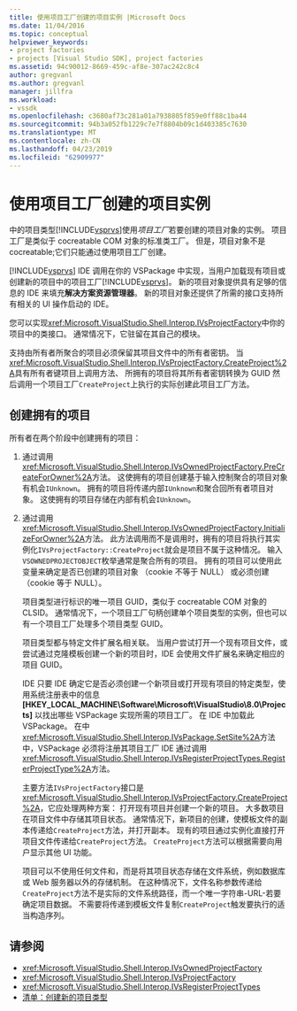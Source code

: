 ```yaml
---
title: 使用项目工厂创建的项目实例 |Microsoft Docs
ms.date: 11/04/2016
ms.topic: conceptual
helpviewer_keywords:
- project factories
- projects [Visual Studio SDK], project factories
ms.assetid: 94c90012-8669-459c-af8e-307ac242c8c4
author: gregvanl
ms.author: gregvanl
manager: jillfra
ms.workload:
- vssdk
ms.openlocfilehash: c3680af73c281a01a7938805f859e0ff88c1ba44
ms.sourcegitcommit: 94b3a052fb1229c7e7f8804b09c1d403385c7630
ms.translationtype: MT
ms.contentlocale: zh-CN
ms.lasthandoff: 04/23/2019
ms.locfileid: "62909977"
---
```

# <a name="create-project-instances-by-using-project-factories"></a>使用项目工厂创建的项目实例
中的项目类型[!INCLUDE[vsprvs](../../code-quality/includes/vsprvs_md.md)]使用*项目工厂*若要创建的项目对象的实例。 项目工厂是类似于 cocreatable COM 对象的标准类工厂。 但是，项目对象不是 cocreatable;它们只能通过使用项目工厂创建。

 [!INCLUDE[vsprvs](../../code-quality/includes/vsprvs_md.md)] IDE 调用在你的 VSPackage 中实现，当用户加载现有项目或创建新的项目中的项目工厂[!INCLUDE[vsprvs](../../code-quality/includes/vsprvs_md.md)]。 新的项目对象提供具有足够的信息的 IDE 来填充**解决方案资源管理器**。 新的项目对象还提供了所需的接口支持所有相关的 UI 操作启动的 IDE。

 您可以实现<xref:Microsoft.VisualStudio.Shell.Interop.IVsProjectFactory>中你的项目中的类接口。 通常情况下，它驻留在其自己的模块。

 支持由所有者所聚合的项目必须保留其项目文件中的所有者密钥。 当<xref:Microsoft.VisualStudio.Shell.Interop.IVsProjectFactory.CreateProject%2A>具有所有者键项目上调用方法、 所拥有的项目将其所有者密钥转换为 GUID 然后调用一个项目工厂`CreateProject`上执行的实际创建此项目工厂方法。

## <a name="create-an-owned-project"></a>创建拥有的项目
 所有者在两个阶段中创建拥有的项目：

1. 通过调用<xref:Microsoft.VisualStudio.Shell.Interop.IVsOwnedProjectFactory.PreCreateForOwner%2A>方法。 这使拥有的项目创建基于输入控制聚合的项目对象有机会`IUnknown`。 拥有的项目将传递内部`IUnknown`和聚合回所有者项目对象。 这使拥有的项目存储在内部有机会`IUnknown`。

2. 通过调用<xref:Microsoft.VisualStudio.Shell.Interop.IVsOwnedProjectFactory.InitializeForOwner%2A>方法。 此方法调用而不是调用时，拥有的项目将执行其实例化`IVsProjectFactory::CreateProject`就会是项目不属于这种情况。 输入`VSOWNEDPROJECTOBJECT`枚举通常是聚合所有的项目。 拥有的项目可以使用此变量来确定是否已创建的项目对象 （cookie 不等于 NULL） 或必须创建 （cookie 等于 NULL）。

   项目类型进行标识的唯一项目 GUID，类似于 cocreatable COM 对象的 CLSID。 通常情况下，一个项目工厂句柄创建单个项目类型的实例，但也可以有一个项目工厂处理多个项目类型 GUID。

   项目类型都与特定文件扩展名相关联。 当用户尝试打开一个现有项目文件，或尝试通过克隆模板创建一个新的项目时，IDE 会使用文件扩展名来确定相应的项目 GUID。

   IDE 只要 IDE 确定它是否必须创建一个新项目或打开现有项目的特定类型，使用系统注册表中的信息 **[HKEY_LOCAL_MACHINE\Software\Microsoft\VisualStudio\8.0\Projects]** 以找出哪些 VSPackage 实现所需的项目工厂。 在 IDE 中加载此 VSPackage。 在中<xref:Microsoft.VisualStudio.Shell.Interop.IVsPackage.SetSite%2A>方法中，VSPackage 必须将注册其项目工厂 IDE 通过调用<xref:Microsoft.VisualStudio.Shell.Interop.IVsRegisterProjectTypes.RegisterProjectType%2A>方法。

   主要方法`IVsProjectFactory`接口是<xref:Microsoft.VisualStudio.Shell.Interop.IVsProjectFactory.CreateProject%2A>，它应处理两种方案： 打开现有项目并创建一个新的项目。 大多数项目在项目文件中存储其项目状态。 通常情况下，新项目的创建，使模板文件的副本传递给`CreateProject`方法，并打开副本。 现有的项目通过实例化直接打开项目文件传递给`CreateProject`方法。 `CreateProject`方法可以根据需要向用户显示其他 UI 功能。

   项目可以不使用任何文件和，而是将其项目状态存储在文件系统，例如数据库或 Web 服务器以外的存储机制。 在这种情况下，文件名称参数传递给`CreateProject`方法不是实际的文件系统路径，而一个唯一字符串-URL-若要确定项目数据。 不需要将传递到模板文件复制`CreateProject`触发要执行的适当构造序列。

## <a name="see-also"></a>请参阅
- <xref:Microsoft.VisualStudio.Shell.Interop.IVsOwnedProjectFactory>
- <xref:Microsoft.VisualStudio.Shell.Interop.IVsProjectFactory>
- <xref:Microsoft.VisualStudio.Shell.Interop.IVsRegisterProjectTypes>
- [清单：创建新的项目类型](../../extensibility/internals/checklist-creating-new-project-types.md)
